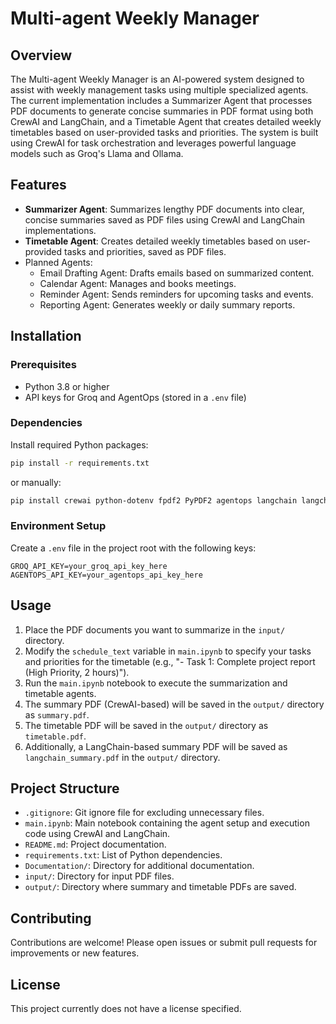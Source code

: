 # Multi-agent Weekly Manager

## Overview
The Multi-agent Weekly Manager is an AI-powered system designed to assist with weekly management tasks using multiple specialized agents. The current implementation includes a Summarizer Agent that processes PDF documents to generate concise summaries in PDF format using both CrewAI and LangChain, and a Timetable Agent that creates detailed weekly timetables based on user-provided tasks and priorities. The system is built using CrewAI for task orchestration and leverages powerful language models such as Groq's Llama and Ollama.

## Features
- **Summarizer Agent**: Summarizes lengthy PDF documents into clear, concise summaries saved as PDF files using CrewAI and LangChain implementations.
- **Timetable Agent**: Creates detailed weekly timetables based on user-provided tasks and priorities, saved as PDF files.
- Planned Agents:
  - Email Drafting Agent: Drafts emails based on summarized content.
  - Calendar Agent: Manages and books meetings.
  - Reminder Agent: Sends reminders for upcoming tasks and events.
  - Reporting Agent: Generates weekly or daily summary reports.

## Installation

### Prerequisites
- Python 3.8 or higher
- API keys for Groq and AgentOps (stored in a `.env` file)

### Dependencies
Install required Python packages:
```bash
pip install -r requirements.txt
```
or manually:
```bash
pip install crewai python-dotenv fpdf2 PyPDF2 agentops langchain langchain-core langchain-community langchain-groq
```

### Environment Setup
Create a `.env` file in the project root with the following keys:
```
GROQ_API_KEY=your_groq_api_key_here
AGENTOPS_API_KEY=your_agentops_api_key_here
```

## Usage
1. Place the PDF documents you want to summarize in the `input/` directory.
2. Modify the `schedule_text` variable in `main.ipynb` to specify your tasks and priorities for the timetable (e.g., "- Task 1: Complete project report (High Priority, 2 hours)").
3. Run the `main.ipynb` notebook to execute the summarization and timetable agents.
4. The summary PDF (CrewAI-based) will be saved in the `output/` directory as `summary.pdf`.
5. The timetable PDF will be saved in the `output/` directory as `timetable.pdf`.
6. Additionally, a LangChain-based summary PDF will be saved as `langchain_summary.pdf` in the `output/` directory.

## Project Structure
- `.gitignore`: Git ignore file for excluding unnecessary files.
- `main.ipynb`: Main notebook containing the agent setup and execution code using CrewAI and LangChain.
- `README.md`: Project documentation.
- `requirements.txt`: List of Python dependencies.
- `Documentation/`: Directory for additional documentation.
- `input/`: Directory for input PDF files.
- `output/`: Directory where summary and timetable PDFs are saved.

## Contributing
Contributions are welcome! Please open issues or submit pull requests for improvements or new features.

## License
This project currently does not have a license specified.
